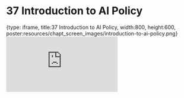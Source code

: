 # 37 Introduction to AI Policy
 
{type: iframe, title:37 Introduction to AI Policy, width:800, height:600, poster:resources/chapt_screen_images/introduction-to-ai-policy.png}
![](https://hutchdatascience.org/AI_for_Decision_Makers/no_toc/introduction-to-ai-policy.html)
 

 
